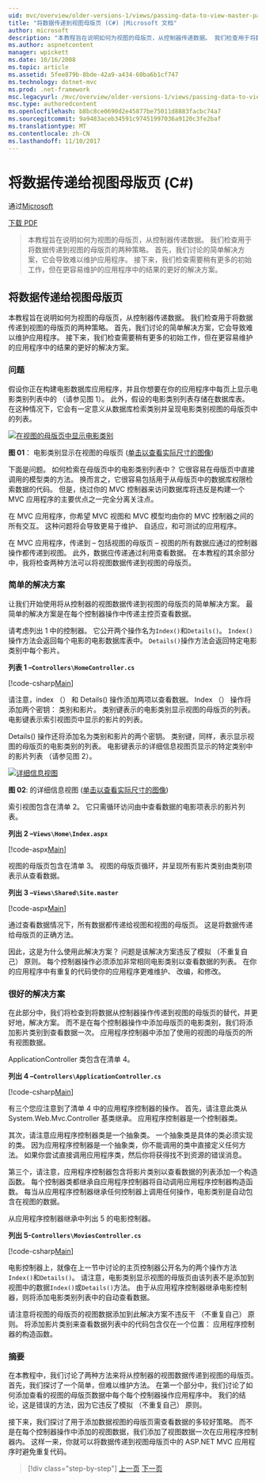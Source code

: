 ```yaml
---
uid: mvc/overview/older-versions-1/views/passing-data-to-view-master-pages-cs
title: "将数据传递到视图母版页 (C#) |Microsoft 文档"
author: microsoft
description: "本教程旨在说明如何为视图的母版页，从控制器传递数据。 我们检查用于将数据传递到视图 m 的两种策略..."
ms.author: aspnetcontent
manager: wpickett
ms.date: 10/16/2008
ms.topic: article
ms.assetid: 5fee879b-8bde-42a9-a434-60ba6b1cf747
ms.technology: dotnet-mvc
ms.prod: .net-framework
msc.legacyurl: /mvc/overview/older-versions-1/views/passing-data-to-view-master-pages-cs
msc.type: authoredcontent
ms.openlocfilehash: b8bc8ce0690d2e45877be75011d8883facbc74a7
ms.sourcegitcommit: 9a9483aceb34591c97451997036a9120c3fe2baf
ms.translationtype: MT
ms.contentlocale: zh-CN
ms.lasthandoff: 11/10/2017
---
```

<a name="passing-data-to-view-master-pages-c"></a>将数据传递给视图母版页 (C#)
====================
通过[Microsoft](https://github.com/microsoft)

[下载 PDF](http://download.microsoft.com/download/e/f/3/ef3f2ff6-7424-48f7-bdaa-180ef64c3490/ASPNET_MVC_Tutorial_13_CS.pdf)

> 本教程旨在说明如何为视图的母版页，从控制器传递数据。 我们检查用于将数据传递到视图的母版页的两种策略。 首先，我们讨论的简单解决方案，它会导致难以维护应用程序。 接下来，我们检查需要稍有更多的初始工作，但在更容易维护的应用程序中的结果的更好的解决方案。


## <a name="passing-data-to-view-master-pages"></a>将数据传递给视图母版页

本教程旨在说明如何为视图的母版页，从控制器传递数据。 我们检查用于将数据传递到视图的母版页的两种策略。 首先，我们讨论的简单解决方案，它会导致难以维护应用程序。 接下来，我们检查需要稍有更多的初始工作，但在更容易维护的应用程序中的结果的更好的解决方案。

### <a name="the-problem"></a>问题

假设你正在构建电影数据库应用程序，并且你想要在你的应用程序中每页上显示电影类别列表中的 （请参见图 1）。 此外，假设的电影类别列表存储在数据库表。 在这种情况下，它会有一定意义从数据库检索类别并呈现电影类别视图的母版页中的列表。


[![在视图的母版页中显示电影类别](passing-data-to-view-master-pages-cs/_static/image2.png)](passing-data-to-view-master-pages-cs/_static/image1.png)

**图 01**： 电影类别显示在视图的母版页 ([单击以查看实际尺寸的图像](passing-data-to-view-master-pages-cs/_static/image3.png))


下面是问题。 如何检索在母版页中的电影类别列表中？ 它很容易在母版页中直接调用的模型类的方法。 换而言之，它很容易包括用于从母版页中的数据库权限检索数据的代码。 但是，绕过你的 MVC 控制器来访问数据库将违反是构建一个 MVC 应用程序的主要优点之一完全分离关注点。

在 MVC 应用程序，你希望 MVC 视图和 MVC 模型均由你的 MVC 控制器之间的所有交互。 这种问题将会导致更易于维护、 自适应，和可测试的应用程序。

在 MVC 应用程序，传递到 – 包括视图的母版页 – 视图的所有数据应通过的控制器操作都传递到视图。 此外，数据应传递通过利用查看数据。 在本教程的其余部分中，我将检查两种方法可以将视图数据传递到视图的母版页。

### <a name="the-simple-solution"></a>简单的解决方案

让我们开始使用将从控制器的视图数据传递到视图的母版页的简单解决方案。 最简单的解决方案是在每个控制器操作中传递主控页查看数据。

请考虑列出 1 中的控制器。 它公开两个操作名为`Index()`和`Details()`。 `Index()`操作方法会返回每个电影的电影数据库表中。 `Details()`操作方法会返回特定电影类别中每个影片。

**列表 1 –`Controllers\HomeController.cs`**

[!code-csharp[Main](passing-data-to-view-master-pages-cs/samples/sample1.cs)]

请注意，index （） 和 Details() 操作添加两项以查看数据。 Index （） 操作将添加两个密钥： 类别和影片。 类别键表示的电影类别显示视图的母版页的列表。 电影键表示索引视图页中显示的影片的列表。

Details() 操作还将添加名为类别和影片的两个密钥。 类别键，同样，表示显示视图的母版页的电影类别的列表。 电影键表示的详细信息视图页显示的特定类别中的影片列表 （请参见图 2）。


[![详细信息视图](passing-data-to-view-master-pages-cs/_static/image5.png)](passing-data-to-view-master-pages-cs/_static/image4.png)

**图 02**: 的详细信息视图 ([单击以查看实际尺寸的图像](passing-data-to-view-master-pages-cs/_static/image6.png))


索引视图包含在清单 2。 它只需循环访问由中查看数据的电影项表示的影片列表。

**列出 2 –`Views\Home\Index.aspx`**

[!code-aspx[Main](passing-data-to-view-master-pages-cs/samples/sample2.aspx)]

视图的母版页包含在清单 3。 视图的母版页循环，并呈现所有影片类别由类别项表示从查看数据。

**列出 3 –`Views\Shared\Site.master`**

[!code-aspx[Main](passing-data-to-view-master-pages-cs/samples/sample3.aspx)]

通过查看数据情况下，所有数据都传递给视图和视图的母版页。 这是将数据传递给母版页的正确方法。

因此，这是为什么使用此解决方案？ 问题是该解决方案违反了模拟 （不重复自己） 原则。 每个控制器操作必须添加非常相同电影类别以查看数据的列表。 在你的应用程序中有重复的代码使你的应用程序更难维护、 改编，和修改。

### <a name="the-good-solution"></a>很好的解决方案

在此部分中，我们将检查到将数据从控制器操作传递到视图的母版页的替代，并更好地，解决方案。 而不是在每个控制器操作中添加母版页的电影类别，我们将添加影片类别到查看数据一次。 应用程序控制器中添加了使用的视图的母版页的所有视图数据。

ApplicationController 类包含在清单 4。

**列出 4 –`Controllers\ApplicationController.cs`**

[!code-csharp[Main](passing-data-to-view-master-pages-cs/samples/sample4.cs)]

有三个您应注意到了清单 4 中的应用程序控制器的操作。 首先，请注意此类从 System.Web.Mvc.Controller 基类继承。 应用程序控制器是一个控制器类。

其次，请注意应用程序控制器类是一个抽象类。 一个抽象类是具体的类必须实现的类。 因为应用程序控制器是一个抽象类，你不能调用的类中直接定义任何方法。 如果你尝试直接调用应用程序类，然后你将获得找不到资源的错误消息。

第三个，请注意，应用程序控制器包含将影片类别以查看数据的列表添加一个构造函数。 每个控制器类都继承自应用程序控制器将自动调用应用程序控制器构造函数。 每当从应用程序控制器继承任何控制器上调用任何操作，电影类别是自动包含在视图的数据。

从应用程序控制器继承中列出 5 的电影控制器。

**列出 5-`Controllers\MoviesController.cs`**

[!code-csharp[Main](passing-data-to-view-master-pages-cs/samples/sample5.cs)]

电影控制器上，就像在上一节中讨论的主页控制器公开名为的两个操作方法`Index()`和`Details()`。 请注意，电影类别显示视图的母版页由该列表不是添加到视图中的数据`Index()`或`Details()`方法。 由于从应用程序控制器继承电影控制器，则将添加电影类别列表中的自动查看数据。

请注意将视图的母版页的视图数据添加到此解决方案不违反干 （不重复自己） 原则。 将添加影片类别来查看数据列表中的代码包含仅在一个位置： 应用程序控制器的构造函数。

### <a name="summary"></a>摘要

在本教程中，我们讨论了两种方法来将从控制器的视图数据传递到视图的母版页。 首先，我们探讨了一个简单，但难以维护方法。 在第一个部分中，我们讨论了如何添加查看的视图的母版页数据中每个每个控制器操作应用程序中。 我们的结论，这是错误的方法，因为它违反了模拟 （不重复自己） 原则。

接下来，我们探讨了用于添加数据视图的母版页需查看数据的多较好策略。 而不是在每个控制器操作中添加的视图数据，我们添加了视图数据一次在应用程序控制器内。 这样一来，你就可以将数据传递到视图母版页中的 ASP.NET MVC 应用程序时避免重复代码。

>[!div class="step-by-step"]
[上一页](creating-page-layouts-with-view-master-pages-cs.md)
[下一页](asp-net-mvc-views-overview-vb.md)
